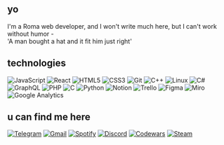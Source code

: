 ## yo

I'm a Roma web developer, and I won't write much here, but I can't work without humor -  
'A man bought a hat and it fit him just right'  

## technologies

![JavaScript](https://img.shields.io/badge/-JavaScript-black?logo=javascript&logoColor=white)
![React](https://img.shields.io/badge/-React-black?logo=react&logoColor=white)
![HTML5](https://img.shields.io/badge/-HTML5-black?logo=html5&logoColor=white)
![CSS3](https://img.shields.io/badge/-CSS3-black?logo=css3&logoColor=white)
![Git](https://img.shields.io/badge/-Git-black?logo=git&logoColor=white)
![C++](https://img.shields.io/badge/-C++-black?logo=c%2b%2b&logoColor=white)
![Linux](https://img.shields.io/badge/-Linux-black?logo=linux&logoColor=white)
![C#](https://img.shields.io/badge/-C%23-black?logo=csharp&logoColor=white)
![GraphQL](https://img.shields.io/badge/-GraphQL-black?logo=graphql&logoColor=white)
![PHP](https://img.shields.io/badge/-PHP-black?logo=php&logoColor=white)
![C](https://img.shields.io/badge/-C-black?logo=c&logoColor=white)
![Python](https://img.shields.io/badge/-Python-black?logo=python&logoColor=white)
![Notion](https://img.shields.io/badge/-Notion-black?logo=notion&logoColor=white)
![Trello](https://img.shields.io/badge/-Trello-black?logo=trello&logoColor=white)
![Figma](https://img.shields.io/badge/-Figma-black?logo=figma&logoColor=white)
![Miro](https://img.shields.io/badge/-Miro-black?logo=miro&logoColor=white)
![Google Analytics](https://img.shields.io/badge/-Google%20Analytics-black?logo=google-analytics&logoColor=white)

## u can find me here
[![Telegram](https://img.shields.io/badge/-Telegram-black?logo=telegram&logoColor=white)](https://t.me/satrly)
[![Gmail](https://img.shields.io/badge/-Gmail-black?logo=gmail&logoColor=white)](mailto:satrlycooperation@gmail.com)
[![Spotify](https://img.shields.io/badge/-Spotify-black?logo=spotify&logoColor=white)](https://open.spotify.com/user/sxqen9pzv1t0donf6vjonen2m)
[![Discord](https://img.shields.io/badge/-Discord-black?logo=discord&logoColor=white)](https://discordapp.com/users/428573518796423188)
[![Codewars](https://img.shields.io/badge/-Codewars-black?logo=codewars&logoColor=white)](https://www.codewars.com/users/satrly)
[![Steam](https://img.shields.io/badge/-Steam-black?logo=steam&logoColor=white)](https://steamcommunity.com/id/manimrlywanttodie/)
